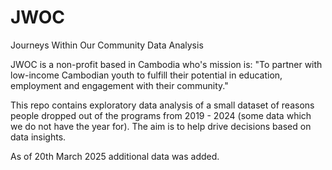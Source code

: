 # JWOC
Journeys Within Our Community Data Analysis

JWOC is a non-profit based in Cambodia who's mission is: "To partner with low-income Cambodian youth to fulfill their potential in education, employment and engagement with their community."

This repo contains exploratory data analysis of a small dataset of reasons people dropped out of the programs from 2019 - 2024 (some data which we do not have the year for). The aim is to help drive decisions based on data insights. 

As of 20th March 2025 additional data was added. 
